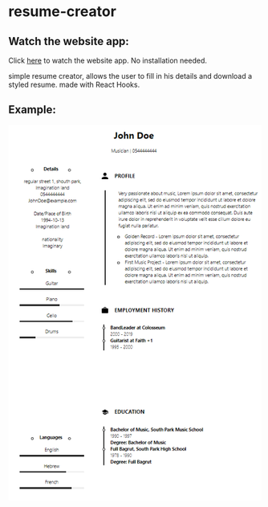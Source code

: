 # resume-creator


## Watch the website app:
Click [here](https://5f21bfb8806ebd7920b98aa2--tom-resume-creator.netlify.app/ "Color Picker App")
to watch the website app.
No installation needed.

simple resume creator,
allows the user to fill in his details and download a styled resume.
made with React Hooks.

## Example:
![alt text](https://github.com/tomdamri1/resume-creator/blob/master/resume-creator-example.png?raw=true)
